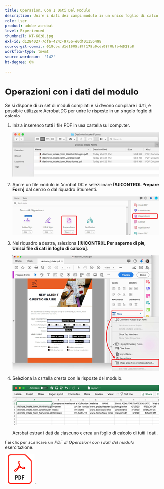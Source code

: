 ```yaml
---
title: Operazioni Con I Dati Del Modulo
description: Unire i dati dei campi modulo in un unico foglio di calcolo in Acrobat DC
role: User
product: adobe acrobat
level: Experienced
thumbnail: KT-6828.jpg
exl-id: d1284027-7df6-4242-9756-e0d401156498
source-git-commit: 018cbcfd1d1605a8ff175a0cda98f0bfb4d528a8
workflow-type: tm+mt
source-wordcount: '142'
ht-degree: 0%

---
```


# Operazioni con i dati del modulo

Se si dispone di un set di moduli compilati e si devono compilare i dati, è possibile utilizzare Acrobat DC per unire le risposte in un singolo foglio di calcolo.

1. Inizia inserendo tutti i file PDF in una cartella sul computer.

   ![Dati modulo Fase 1](../assets/FormData_1.png)

1. Aprire un file modulo in Acrobat DC e selezionare **[!UICONTROL Prepare Form]** dal centro o dal riquadro Strumenti.

   ![Dati modulo Fase 2](../assets/FormData_2.png)

1. Nel riquadro a destra, seleziona **[!UICONTROL Per saperne di più, Unisci file di dati in foglio di calcolo]**.

   ![Dati modulo Fase 3](../assets/FormData_3.png)

1. Seleziona la cartella creata con le risposte del modulo.

   ![Modulo Data Fase 4](../assets/FormData_4.png)

   Acrobat estrae i dati da ciascuno e crea un foglio di calcolo di tutti i dati.

Fai clic per scaricare un *PDF di Operazioni con i dati del modulo* esercitazione.

[![Download Esercitazione sull’utilizzo dei dati del modulo](../assets/acrobat_PDF_96.png)](../assets/AcrobatDCFormData.pdf).
